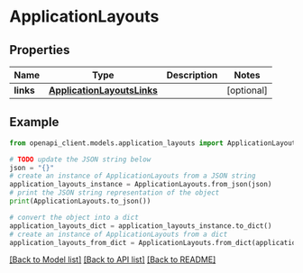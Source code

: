 # ApplicationLayouts


## Properties

Name | Type | Description | Notes
------------ | ------------- | ------------- | -------------
**links** | [**ApplicationLayoutsLinks**](ApplicationLayoutsLinks.md) |  | [optional] 

## Example

```python
from openapi_client.models.application_layouts import ApplicationLayouts

# TODO update the JSON string below
json = "{}"
# create an instance of ApplicationLayouts from a JSON string
application_layouts_instance = ApplicationLayouts.from_json(json)
# print the JSON string representation of the object
print(ApplicationLayouts.to_json())

# convert the object into a dict
application_layouts_dict = application_layouts_instance.to_dict()
# create an instance of ApplicationLayouts from a dict
application_layouts_from_dict = ApplicationLayouts.from_dict(application_layouts_dict)
```
[[Back to Model list]](../README.md#documentation-for-models) [[Back to API list]](../README.md#documentation-for-api-endpoints) [[Back to README]](../README.md)


